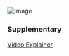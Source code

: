 ![image](https://github.com/rajdyp/rajdyp.github.io/assets/15313631/bcd2b231-50cf-4c37-be34-00ebd56e96f7)

### Supplementary
[Video Explainer](https://www.youtube.com/watch?v=27r4Bzuj5NQ)
